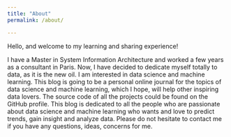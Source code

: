 ```yaml
---
title: "About"
permalink: /about/

---
```



Hello, and welcome to my learning and sharing experience!

I have a Master in System Information Architecture and worked a few years as a consultant in Paris. Now, I have decided to dedicate myself totally to data, as it is the new oil. I am interested in data science and machine learning. This blog is going to be a personal online journal for the topics of data science and machine learning, which I hope, will help other inspiring data lovers. The source code of all the projects could be found on the GitHub profile.
This blog is dedicated to all the people who are passionate about data science and machine learning who wants and love to predict trends, gain insight and analyze data.
Please do not hesitate to contact me if you have any questions, ideas, concerns for me.
